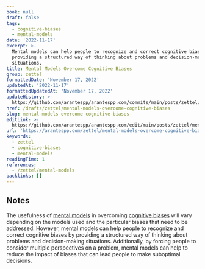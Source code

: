 ```yaml
---
book: null
draft: false
tags:
  - cognitive-biases
  - mental-models
date: '2022-11-17'
excerpt: >-
  Mental models can help people to recognize and correct cognitive biases by
  providing a structured way of thinking about problems and decision-making
  situations.
title: Mental Models Overcome Cognitive Biases
group: zettel
formattedDate: 'November 17, 2022'
updatedAt: '2022-11-17'
formattedUpdatedAt: 'November 17, 2022'
updateHistory: >-
  https://github.com/arantespp/arantespp.com/commits/main/posts/zettel/mental-models-overcome-cognitive-biases.md
href: /drafts/zettel/mental-models-overcome-cognitive-biases
slug: mental-models-overcome-cognitive-biases
editLink: >-
  https://github.com/arantespp/arantespp.com/edit/main/posts/zettel/mental-models-overcome-cognitive-biases.md
url: 'https://arantespp.com/zettel/mental-models-overcome-cognitive-biases'
keywords:
  - zettel
  - cognitive-biases
  - mental-models
readingTime: 1
references:
  - /zettel/mental-models
backlinks: []
---
```


## Notes

The usefulness of [mental models](/zettel/mental-models) in overcoming [cognitive biases](/zettel/cognitive-bias) will vary depending on the models used and the particular biases that need to be addressed. However, mental models can help people to recognize and correct cognitive biases by providing a structured way of thinking about problems and decision-making situations. Additionally, by forcing people to consider multiple perspectives on a problem, mental models can help to reduce the impact of biases that can lead people to make suboptimal decisions.
